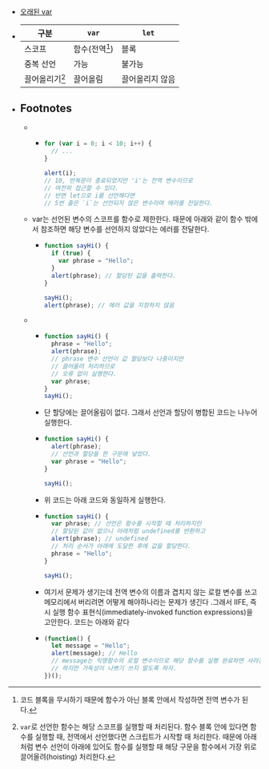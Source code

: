 - [오래된 var](https://ko.javascript.info/var)
- |구분|`var`|`let`|
  |--|--|--|
  |스코프|함수(전역[^1]) |블록|
  |중복 선언|가능|불가능|
  |끌어올리기[^2]|끌어올림|끌어올리지 않음|
- ## Footnotes
	- [^1]: 코드 블록을 무시하기 때문에 함수가 아닌 블록 안에서 작성하면 전역 변수가 된다.
		- ```js
		  for (var i = 0; i < 10; i++) {
		    // ...
		  }
		  
		  alert(i); 
		  // 10, 반복문이 종료되었지만 'i'는 전역 변수이므로
		  // 여전히 접근할 수 있다.
		  // 반면 let으로 i를 선언해다면 
		  // 5번 줄은 `i`는 선언되지 않은 변수라며 에러를 전달한다.
		  ```
	- var는 선언된 변수의 스코프를 함수로 제한한다. 때문에 아래와 같이 함수 밖에서 참조하면 해당 변수를 선언하지 않았다는 에러를 전달한다.
		- ```js
		  function sayHi() {
		    if (true) {
		      var phrase = "Hello";
		    }
		    alert(phrase); // 할당된 값을 출력한다.
		  }
		  
		  sayHi();
		  alert(phrase); // 에러 값을 지정하지 않음
		  ```
	- [^2]: `var`로 선언한 함수는 해당 스코프를 실행할 때 처리된다. 함수 블록 안에 있다면 함수를 실행할 때, 전역에서 선언했다면 스크립트가 시작할 때 처리한다. 때문에 아래처럼 변수 선언이 아래에 있어도 함수를 실행할 때  해당 구문을 함수에서 가장 위로 끌어올려(hoisting) 처리한다.
		- ```js
		  function sayHi() {
		    phrase = "Hello";
		    alert(phrase);
		    // phrase 변수 선언이 값 할당보다 나중이지만
		    // 끌어올려 처리하므로
		    // 오류 없이 실행한다.
		    var phrase;
		  }
		  sayHi();
		  ```
		- 단 할당에는 끌어올림이 없다. 그래서 선언과 할당이 병합된 코드는 나누어 실행한다.
		- ```js
		  function sayHi() {
		    alert(phrase);
		  	// 선언과 할당을 한 구문에 넣었다.
		    var phrase = "Hello";
		  }
		  
		  sayHi();
		  ```
		- 위 코드는 아래 코드와 동일하게 실행한다.
		- ```js
		  function sayHi() {
		    var phrase; // 선언은 함수를 시작할 때 처리하지만
		    // 할당된 값이 없으니 아래처럼 undefined를 반환하고
		    alert(phrase); // undefined
		    // 처리 순서가 아래에 도달한 후에 값을 할당한다.
		    phrase = "Hello";
		  }
		  
		  sayHi();
		  ```
		- 여기서 문제가 생기는데 전역 변수의 이름과 겹치지 않는 로컬 변수를 쓰고 메모리에서 버리려면 어떻게 해야하나라는 문제가 생긴다 .그래서 IIFE, 즉시 실행 함수 표현식(immediately-invoked function expressions)을 고안한다. 코드는 아래와 같다
		- ```js
		  (function() {
		  	let message = "Hello";
		  	alert(message); // Hello
		    // message는 익명함수의 로컬 변수이므로 해당 함수를 실행 완료하면 사라진다.
		    // 하지만 가독성이 나쁘기 쓰지 말도록 하자.
		  })();
		  ```